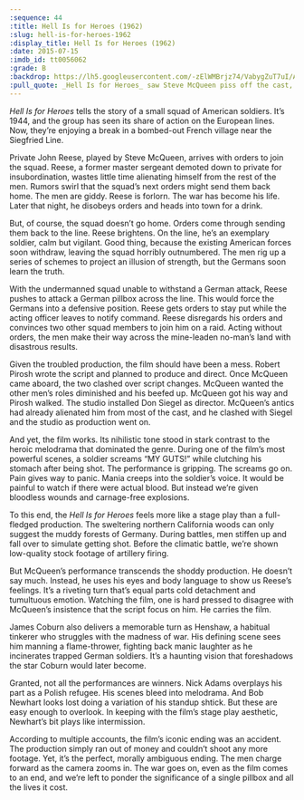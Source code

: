 ```yaml
---
:sequence: 44
:title: Hell Is for Heroes (1962)
:slug: hell-is-for-heroes-1962
:display_title: Hell Is for Heroes (1962)
:date: 2015-07-15
:imdb_id: tt0056062
:grade: B
:backdrop: https://lh5.googleusercontent.com/-zElWMBrjz74/VabygZuT7uI/AAAAAAAAC3o/5M9XI1OPCxk/w1000-rj/hell-is-for-heroes-1962.jpg
:pull_quote: _Hell Is for Heroes_ saw Steve McQueen piss off the cast, crew and studio, yet still make a good movie.
---
```

_Hell Is for Heroes_ tells the story of a small squad of American soldiers. It’s 1944, and the group has seen its share of action on the European lines. Now, they’re enjoying a break in a bombed-out French village near the Siegfried Line. 

Private John Reese, played by Steve McQueen, arrives with orders to join the squad. Reese, a former master sergeant demoted down to private for insubordination, wastes little time alienating himself from the rest of the men. Rumors swirl that the squad’s next orders might send them back home. The men are giddy. Reese is forlorn. The war has become his life. Later that night, he disobeys orders and heads into town for a drink. 

But, of course, the squad doesn’t go home. Orders come through sending them back to the line. Reese brightens. On the line, he’s an exemplary soldier, calm but vigilant. Good thing, because the existing American forces soon withdraw, leaving the squad horribly outnumbered. The men rig up a series of schemes to project an illusion of strength, but the Germans soon learn the truth.

With the undermanned squad unable to withstand a German attack, Reese pushes to attack a German pillbox across the line. This would force the Germans into a defensive position. Reese gets orders to stay put while the acting officer leaves to notify command. Reese disregards his orders and convinces two other squad members to join him on a raid. Acting without orders, the men make their way across the mine-leaden no-man’s land with disastrous results.

Given the troubled production, the film should have been a mess. Robert Pirosh wrote the script and planned to produce and direct. Once McQueen came aboard, the two clashed over script changes. McQueen wanted the other men’s roles diminished and his beefed up. McQueen got his way and Pirosh walked. The studio installed Don Siegel as director. McQueen’s antics had already alienated him from most of the cast, and he clashed with Siegel and the studio as production went on.

And yet, the film works. Its nihilistic tone stood in stark contrast to the heroic melodrama that dominated the genre. During one of the film’s most powerful scenes, a soldier screams “MY GUTS!” while clutching his stomach after being shot. The performance is gripping. The screams go on. Pain gives way to panic. Mania creeps into the soldier’s voice. It would be painful to watch if there were actual blood. But instead we’re given bloodless wounds and carnage-free explosions. 

To this end, the _Hell Is for Heroes_ feels more like a stage play than a full-fledged production. The sweltering northern California woods can only suggest the muddy forests of Germany. During battles, men stiffen up and fall over to simulate getting shot. Before the climatic battle, we’re shown low-quality stock footage of artillery firing.

But McQueen’s performance transcends the shoddy production. He doesn’t say much. Instead, he uses his eyes and body language to show us Reese’s feelings. It’s a riveting turn that’s equal parts cold detachment and tumultuous emotion. Watching the film, one is hard pressed to disagree with McQueen’s insistence that the script focus on him. He carries the film.

James Coburn also delivers a memorable turn as Henshaw, a habitual tinkerer who struggles with the madness of war. His defining scene sees him manning a flame-thrower, fighting back manic laughter as he incinerates trapped German soldiers. It’s a haunting vision that foreshadows the star Coburn would later become.

Granted, not all the performances are winners. Nick Adams overplays his part as a Polish refugee. His scenes bleed into melodrama. And Bob Newhart looks lost doing a variation of his standup shtick. But these are easy enough to overlook. In keeping with the film’s stage play aesthetic, Newhart’s bit plays like intermission.

According to multiple accounts, the film’s iconic ending was an accident. The production simply ran out of money and couldn’t shoot any more footage. Yet, it’s the perfect, morally ambiguous ending. The men charge forward as the camera zooms in. The war goes on, even as the film comes to an end, and we’re left to ponder the significance of a single pillbox and all the lives it cost. 
